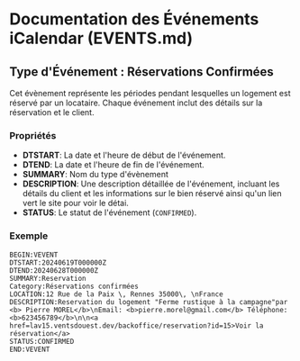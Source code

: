 # Documentation des Événements iCalendar (EVENTS.md)

## Type d'Événement : Réservations Confirmées
Cet évènement représente les périodes pendant lesquelles un logement est réservé par un locataire. Chaque événement inclut des détails sur la réservation et le client.

### Propriétés
- **DTSTART**: La date et l'heure de début de l'événement.
- **DTEND**: La date et l'heure de fin de l'événement.
- **SUMMARY**: Nom du type d'évènement
- **DESCRIPTION**: Une description détaillée de l'événement, incluant les détails du client et les informations sur le bien réservé ainsi qu'un lien vert le site pour voir le détai.
- **STATUS**: Le statut de l'événement (`CONFIRMED`).

### Exemple
```plaintext
BEGIN:VEVENT
DTSTART:20240619T000000Z
DTEND:20240628T000000Z
SUMMARY:Reservation
Category:Réservations confirmées
LOCATION:12 Rue de la Paix \, Rennes 35000\, \nFrance
DESCRIPTION:Reservation du logement "Ferme rustique à la campagne"par <b> Pierre MOREL</b>\nEmail: <b>pierre.morel@gmail.com</b> Téléphone: <b>623456789</b>\n\n<a href=lav15.ventsdouest.dev/backoffice/reservation?id=15>Voir la réservation</a>
STATUS:CONFIRMED
END:VEVENT